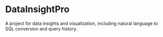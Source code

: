 # DataInsightPro
A project for data insights and visualization, including natural language to SQL conversion and query history.
